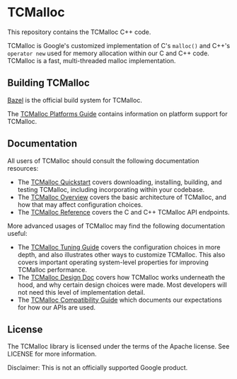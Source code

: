 # TCMalloc

This repository contains the TCMalloc C++ code.

TCMalloc is Google's customized implementation of C's `malloc()` and C++'s
`operator new` used for memory allocation within our C and C++ code. TCMalloc is
a fast, multi-threaded malloc implementation.

## Building TCMalloc

[Bazel](https://bazel.build) is the official build system for TCMalloc.

The [TCMalloc Platforms Guide](docs/platforms.md) contains information on
platform support for TCMalloc.

## Documentation

All users of TCMalloc should consult the following documentation resources:

* The [TCMalloc Quickstart](docs/quickstart.md) covers downloading, installing,
  building, and testing TCMalloc, including incorporating within your codebase.
* The [TCMalloc Overview](docs/overview.md) covers the basic architecture of
  TCMalloc, and how that may affect configuration choices.
* The [TCMalloc Reference](docs/reference.md) covers the C and C++ TCMalloc API
  endpoints.

More advanced usages of TCMalloc may find the following documentation useful:

* The [TCMalloc Tuning Guide](docs/tuning.md) covers the configuration choices
  in more depth, and also illustrates other ways to customize TCMalloc.  This
  also covers important operating system-level properties for improving TCMalloc
  performance.
* The [TCMalloc Design Doc](docs/design.md) covers how TCMalloc works
  underneath the hood, and why certain design choices were made. Most developers
  will not need this level of implementation detail.
* The [TCMalloc Compatibility Guide](docs/compatibility.md) which documents our
  expectations for how our APIs are used.

## License

The TCMalloc library is licensed under the terms of the Apache
license. See LICENSE for more information.

Disclaimer: This is not an officially supported Google product.
